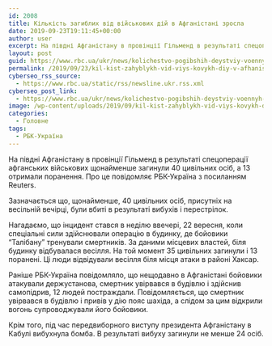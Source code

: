```yaml
---
id: 2008
title: Кількість загиблих від військових дій в Афганістані зросла
date: 2019-09-23T19:11:45+00:00
author: user
excerpt: На півдні Афганістану в провінції Гільменд в результаті спецоперації афганських військових щонайменше загинули 40 цивільних осіб, а 13 отримали поранення. Про...
layout: post
guid: https://www.rbc.ua/ukr/news/kolichestvo-pogibshih-deystviy-voennyh-afganistane-1569264573.html
permalink: /2019/09/23/kil-kist-zahyblykh-vid-viys-kovykh-diy-v-afhanistani-zrosla/
cyberseo_rss_source:
  - https://www.rbc.ua/static/rss/newsline.ukr.rss.xml
cyberseo_post_link:
  - https://www.rbc.ua/ukr/news/kolichestvo-pogibshih-deystviy-voennyh-afganistane-1569264573.html
image: /wp-content/uploads/2019/09/kil-kist-zahyblykh-vid-viys-kovykh-diy-v-afhanistani-zrosla.jpg
categories:
  - Головне
tags:
  - РБК-Україна
---
```

На півдні Афганістану в провінції Гільменд в результаті спецоперації афганських військових щонайменше загинули 40 цивільних осіб, а 13 отримали поранення. Про це повідомляє РБК-Україна з посиланням Reuters. 

Зазначається що, щонайменше, 40 цивільних осіб, присутніх на весільній вечірці, були вбиті в результаті вибухів і перестрілок.

Нагадаємо, що інцидент стався в неділю ввечері, 22 вересня, коли спеціальні сили здійснювали операцію в будинку, де бойовики &#8220;Талібану&#8221; тренували смертників. За даними місцевих властей, біля будинку відбувалася весілля. На той момент 35 цивільних загинули і 13 поранені. Ці люди відвідували весілля біля місця атаки в районі Хаксар.

Раніше РБК-Україна повідомляло, що нещодавно в Афганістані бойовики атакували держустанова, смертник увірвався в будівлю і здійснив самопідрив, 12 людей постраждали. Повідомляється, що смертник увірвався в будівлю і привів у дію пояс шахіда, а слідом за цим відкрили вогонь супроводжували його бойовики.

Крім того, під час передвиборного виступу президента Афганістану в Кабулі вибухнула бомба. В результаті вибуху загинули не менше 24 осіб.</p>
